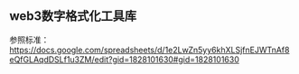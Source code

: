 ## web3数字格式化工具库
参照标准：https://docs.google.com/spreadsheets/d/1e2LwZn5yy6khXLSjfnEJWTnAf8eQfGLAqdDSLf1u3ZM/edit?gid=1828101630#gid=1828101630